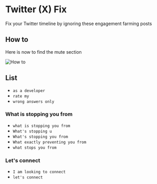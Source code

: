 # Twitter (X) Fix

Fix your Twitter timeline by ignoring these engagement farming posts

## How to

Here is now to find the mute section

![How to](https://github.com/user-attachments/assets/28c4a4fb-9914-48a2-b9f1-fae21526f862)

## List

- `as a developer`
- `rate my`
- `wrong answers only`

### What is stopping you from

- `what is stopping you from`
- `What's stopping u`
- `What's stopping you from`
- `What exactly preventing you from`
- `what stops you from`

### Let's connect

- `I am looking to connect`
- `let's connect`
